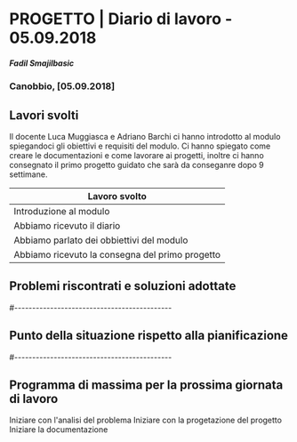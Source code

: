 # PROGETTO | Diario di lavoro - 05.09.2018
##### Fadil Smajilbasic
### Canobbio, [05.09.2018]

## Lavori svolti
Il docente Luca Muggiasca e Adriano Barchi ci hanno introdotto al modulo spiegandoci gli obiettivi e requisiti del modulo.
Ci hanno spiegato come creare le documentazioni e come lavorare ai progetti, inoltre ci hanno consegnato il primo progetto guidato che sarà da conseganre dopo 9 settimane. 


|Lavoro svolto             
|------------------------------
|Introduzione al modulo
|Abbiamo ricevuto il diario     
|Abbiamo parlato dei obbiettivi del modulo
|Abbiamo ricevuto la consegna del primo progetto


##  Problemi riscontrati e soluzioni adottate
#--------------------------------------------

##  Punto della situazione rispetto alla pianificazione
#--------------------------------------------

## Programma di massima per la prossima giornata di lavoro
Iniziare con l'analisi del problema
Iniziare con la progetazione del progetto
Iniziare la documentazione